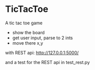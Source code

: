 # TicTacToe

A tic tac toe game
- show the board
- get user input, parse to 2 ints
- move there x,y

with REST api: http://127.0.0.1:5000/

and a test for the REST api in test_rest.py
